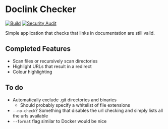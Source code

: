 # Doclink Checker

[![Build](https://github.com/labooner/doclink-checker/workflows/Build/badge.svg)](https://github.com/labooner/doclink-checker/actions?query=workflow%3ABuild)
[![Security Audit](https://github.com/labooner/doclink-checker/workflows/Security%20audit/badge.svg)](https://github.com/labooner/doclink-checker/actions?query=workflow%3A%22Security+audit%22)

Simple application that checks that links in documentation
are still valid.

## Completed Features

- Scan files or recursively scan directories
- Highlight URLs that result in a redirect
- Colour highlighting

## To do

- Automatically exclude .git directories and binaries
    - Should probably specify a whitelist of file extensions
- `--no-check`? Something that disables the url checking and simply lists all the urls available
- `--format` flag similar to Docker would be nice
